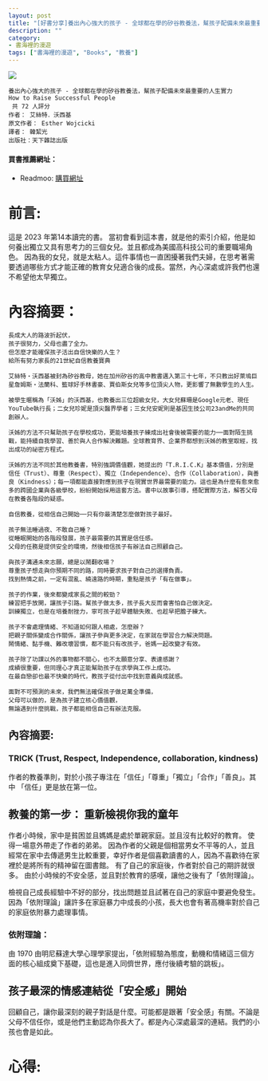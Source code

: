 ```yaml
---
layout: post
title: "[好書分享]養出內心強大的孩子 - 全球都在學的矽谷教養法，幫孩子配備未來最重要的人生實力"
description: ""
category: 
- 書海裡的漫遊
tags: ["書海裡的漫遊", "Books", "教養"]
---
```


<div><a href="https://moo.im/a/dlmAPV" title="養出內心強大的孩子"><img src="https://cdn.readmoo.com/cover/le/9cgfqln_210x315.jpg?v=0" /></a></div>


```
養出內心強大的孩子 - 全球都在學的矽谷教養法，幫孩子配備未來最重要的人生實力
How to Raise Successful People
 共 72 人評分
作者： 艾絲特．沃西基  
原文作者： Esther Wojcicki  
譯者： 韓絜光  
出版社：天下雜誌出版 
```

#### 買書推薦網址：

- Readmoo: [購買網址](https://moo.im/a/dlmAPV)

# 前言:

這是 2023 年第14本讀完的書。 當初會看到這本書，就是他的索引介紹，他是如何養出獨立又具有思考力的三個女兒。並且都成為美國高科技公司的重要職場角色。 因為我的女兒，就是太粘人。這件事情也一直困擾著我們夫婦，在思考著需要透過哪些方式才能正確的教育女兒適合後的成長。當然，內心深處或許我們也還不希望他太早獨立。



# 內容摘要：

```
長成大人的路波折起伏，
孩子很努力，父母也盡了全力。
但怎麼才能確保孩子活出自信快樂的人生？
給所有努力家長的21世紀自信教養寶典

艾絲特‧沃西基被封為矽谷教母，她在加州矽谷的高中教書邁入第三十七年，不只教出好萊塢巨星詹姆斯‧法蘭科、籃球好手林書豪、賈伯斯女兒等多位頂尖人物，更影響了無數學生的人生。

被學生暱稱為「沃姊」的沃西基，也教養出三位超級女兒，大女兒蘇珊是Google元老、現任YouTube執行長；二女兒珍妮是頂尖醫界學者；三女兒安妮則是基因生技公司23andMe的共同創辦人。

沃姊的方法不只幫助孩子在學校成功，更能培養孩子練成出社會後被需要的能力──面對陌生挑戰，能持續自我學習、善於與人合作解決難題。全球教育界、企業界都想到沃姊的教室取經，找出成功的祕密方程式。

沃姊的方法不同於其他教養書，特別強調價值觀，她提出的「T.R.I.C.K」基本價值，分別是信任（Trust）、尊重（Respect）、獨立（Independence）、合作（Collaboration），與善良（Kindness）；每一項都能直接對應到孩子在現實世界最需要的能力。這也是為什麼有愈來愈多的跨國企業與各級學校，紛紛開始採用這套方法。書中以故事引導，搭配實際方法，解答父母在教養各階段的疑惑。

自信教養，從相信自己開始──只有你最清楚怎麼做對孩子最好。

孩子無法睡過夜、不敢自己睡？
從睡眠開始的各階段發展，孩子最需要的其實是信任感。
父母的任務是提供安全的環境，然後相信孩子有辦法自己照顧自己。

與孩子溝通未來志願，總是以鬧翻收場？
尊重孩子想走與你預期不同的路，同時要求孩子對自己的選擇負責。
找到熱情之前，一定有混亂、繞遠路的時期，重點是孩子「有在做事」。

孩子的作業，後來都變成家長之間的較勁？
練習把手放開，讓孩子引路。幫孩子做太多，孩子長大反而會害怕自己做決定。
訓練獨立，也是在培養耐挫力，寧可孩子趁早體驗失敗、也趁早把膽子練大。

孩子不會處理情緒、不知道如何跟人相處，怎麼辦？
把親子關係變成合作關係，讓孩子參與更多決定，在家就在學習合力解決問題。
鬧情緒、黏手機、難改壞習慣，都不能只有改孩子，爸媽一起改變才有效。

孩子除了功課以外的事物都不關心，也不太願意分享、表達感謝？
成績很重要，但同理心才真正能幫助孩子在求學與工作上成功。
在最自戀卻也最不快樂的時代，教孩子從付出中找到意義與成就感。

面對不可預測的未來，我們無法確保孩子做足萬全準備，
父母可以做的，是為孩子建立核心價值觀，
無論遇到什麼挑戰，孩子都能相信自己有辦法克服。
```

## 內容摘要:

### TRICK (Trust, Respect, Independence, collaboration, kindness)

作者的教養準則，對於小孩子專注在「信任」「尊重」「獨立」「合作」「善良」。其中 「信任」更是放在第一位。



## 教養的第一步： 重新檢視你我的童年

作者小時候，家中是貧困並且媽媽是處於單親家庭。並且沒有比較好的教育。 使得一場意外帶走了作者的弟弟。 因為作者的父親是個相當男女不平等的人，並且經常在家中去傳遞男生比較重要，幸好作者是個喜歡讀書的人，因為不喜歡待在家裡於是將所有的精神留在圖書館。  有了自己的家庭後，作者對於自己的期許就很多。 由於小時候的不安全感，並且對於教育的感嘆，讓他之後有了「依附理論」。

檢視自己成長經驗中不好的部分，找出問題並且試著在自己的家庭中要避免發生。因為「依附理論」讓許多在家庭暴力中成長的小孩，長大也會有著高機率對於自己的家庭依附暴力處理事情。

### 依附理論：

由 1970 由明尼蘇達大學心理學家提出，「依附經驗為態度，動機和情緒這三個方面的核心組成奠下基礎，這也是進入同儕世界，應付後續考驗的跳板」。



## 孩子最深的情感連結從「安全感」開始

回顧自己，讓你最深刻的親子對話是什麼。可能都是跟著「安全感」有關。不論是父母不信任你，或是他們主動認為你長大了。都是內心深處最深的連結。我們的小孩也會是如此。

# 心得:

